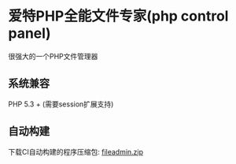 # 爱特PHP全能文件专家(php control panel)
很强大的一个PHP文件管理器

## 系统兼容
PHP 5.3 + (需要session扩展支持)

## 自动构建
下载CI自动构建的程序压缩包: [fileadmin.zip](https://aite.xyz/product/fileadmin.zip)
